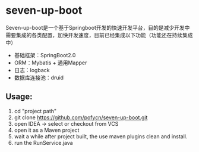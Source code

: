 # seven-up-boot
Seven-up-boot是一个基于Springboot开发的快速开发平台，目的是减少开发中需要集成的各类配置，加快开发速度，目前已经集成以下功能（功能还在持续集成中）

* 基础框架：SpringBoot2.0
* ORM：Mybatis + 通用Mapper
* 日志：logback
* 数据库连接池：druid

## Usage:
1. cd "project path"
2. git clone https://github.com/pofycn/seven-up-boot.git
3. open IDEA -> select <import project> or checkout from VCS
4. open it as a Maven project
5. wait a while after project built, the use maven plugins clean and install.
6. run the RunService.java

